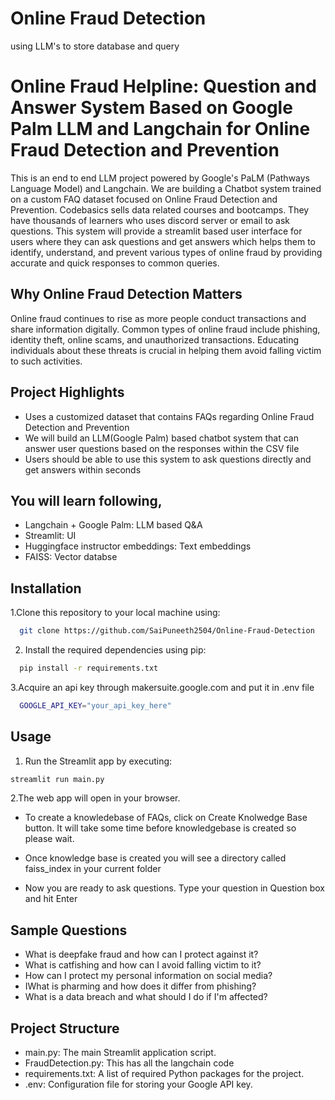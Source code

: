 # Online Fraud Detection
 using LLM's to store database and query 



# Online Fraud Helpline: Question and Answer System Based on Google Palm LLM and Langchain for Online Fraud Detection and Prevention 

This is an end to end LLM project powered by Google's PaLM (Pathways Language Model) and Langchain. We are building a Chatbot system trained on a custom FAQ dataset focused on Online Fraud Detection and Prevention. Codebasics sells data related courses and bootcamps. They have thousands of learners who uses discord server or email to ask questions. This system will provide a streamlit based user interface for users where they can ask questions and get answers which helps them to identify, understand, and prevent various types of online fraud by providing accurate and quick responses to common queries.

## Why Online Fraud Detection Matters
Online fraud continues to rise as more people conduct transactions and share information digitally. Common types of online fraud include phishing, identity theft, online scams, and unauthorized transactions. Educating individuals about these threats is crucial in helping them avoid falling victim to such activities.



## Project Highlights

- Uses a customized dataset that contains FAQs regarding Online Fraud Detection and Prevention
- We will build an LLM(Google Palm) based chatbot system that can answer user questions based on the responses within the CSV file 
- Users should be able to use this system to ask questions directly and get answers within seconds

## You will learn following,
  - Langchain + Google Palm: LLM based Q&A
  - Streamlit: UI
  - Huggingface instructor embeddings: Text embeddings
  - FAISS: Vector databse

## Installation

1.Clone this repository to your local machine using:

```bash
  git clone https://github.com/SaiPuneeth2504/Online-Fraud-Detection
```

2. Install the required dependencies using pip:

```bash
  pip install -r requirements.txt
```
3.Acquire an api key through makersuite.google.com and put it in .env file

```bash
  GOOGLE_API_KEY="your_api_key_here"
```
## Usage

1. Run the Streamlit app by executing:
```bash
streamlit run main.py

```

2.The web app will open in your browser.

- To create a knowledebase of FAQs, click on Create Knolwedge Base button. It will take some time before knowledgebase is created so please wait.

- Once knowledge base is created you will see a directory called faiss_index in your current folder

- Now you are ready to ask questions. Type your question in Question box and hit Enter

## Sample Questions
  - What is deepfake fraud and how can I protect against it?
  - What is catfishing and how can I avoid falling victim to it?
  - How can I protect my personal information on social media?
  - IWhat is pharming and how does it differ from phishing?
  - What is a data breach and what should I do if I'm affected?

## Project Structure

- main.py: The main Streamlit application script.
- FraudDetection.py: This has all the langchain code
- requirements.txt: A list of required Python packages for the project.
- .env: Configuration file for storing your Google API key.
